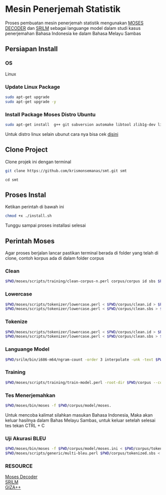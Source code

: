 # Mesin Penerjemah Statistik

Proses pembuatan mesin penerjemah statistik mengunakan [MOSES DECODER](http://www2.statmt.org/moses/) dan [SRILM](https://www.google.com/search?client=firefox-b-lm&q=srilm) sebagai languange model dalam studi kasus penerjemahan Bahasa Indonesia ke dalam Bahasa Melayu Sambas

## Persiapan Install

### OS
Linux
### Update Linux Package
```bash
sudo apt-get upgrade
sudo apt-get upgrade -y
```
### Install Package Moses Distro Ubuntu

```bash
sudo apt-get install  g++ git subversion automake libtool zlib1g-dev libicu-dev libboost-all-dev libbz2-dev liblzma-dev python-dev graphviz imagemagick make cmake libgoogle-perftools-dev autoconf doxygen
```
Untuk distro linux selain ubunut cara nya bisa cek [disini](http://www2.statmt.org/moses/?n=Development.GetStarted)

## Clone Project
Clone projek ini dengan terminal 
```bash
git clone https://github.com/krismonsemanas/smt.git smt
```
```
cd smt
```
## Proses Instal
Ketikan perintah di bawah ini
```bash
chmod +x ./install.sh
```
Tunggu sampai proses installasi selesai

## Perintah Moses
Agar proses berjalan lancar pastikan terminal berada di folder yang telah di clone, contoh korpus ada di dalam folder corpus
### Clean
```bash
$PWD/moses/scripts/training/clean-corpus-n.perl corpus/corpus id sbs $PWD/corpus/clean 1 200
```
### Lowercase
```bash
$PWD/moses/scripts/tokenizer/lowercase.perl < $PWD/corpus/clean.id > $PWD/corpus/lowercased.id
$PWD/moses/scripts/tokenizer/lowercase.perl < $PWD/corpus/clean.sbs > $PWD/corpus/lowercased.sbs
```
### Tokenize
```bash
$PWD/moses/scripts/tokenizer/lowercase.perl < $PWD/corpus/clean.id > $PWD/corpus/lowercased.id
$PWD/moses/scripts/tokenizer/lowercase.perl < $PWD/corpus/clean.sbs > $PWD/corpus/lowercased.sbs
```
### Languange Model
```bash
$PWD/srilm/bin/i686-m64/ngram-count -order 3 interpolate -unk -text $PWD/corpus/tokenized.sbs -lm $PWD/corpus/lm/sbs.lm
```
### Training
```bash
$PWD/moses/scripts/training/train-model.perl -root-dir $PWD/corpus --corpus $PWD/corpus/tokenized --f id --e sbs --lm 0:3:$PWD/corpus/lm/sbs.lm -external-bin-dir $PWD/training-tools
```
### Tes Menerjemahkan
```bash
$PWD/moses/bin/moses -f $PWD/corpus/model/moses.
```
Untuk mencoba kalimat silahkan masukan Bahasa Indonesia, Maka akan keluar hasilnya dalam Bahas Melayu Sambas, untuk keluar setelah selesai tes tekan CTRL + C
### Uji Akurasi BLEU
```bash 
$PWD/moses/bin/moses -f $PWD/corpus/model/moses.ini < $PWD/corpus/tokenized.id > $PWD/corpus/output/out
$PWD/moses/scripts/generic/multi-bleu.perl $PWD/corpus/tokenized.sbs < $PWD/corpus/output/out
```
### RESOURCE
[Moses Decoder](https://github.com/moses-smt/mosesdecoder/tree/RELEASE-4.0)\
[SRILM](http://www.speech.sri.com/projects/srilm/)\
[GIZA++](https://github.com/moses-smt/giza-pp)
